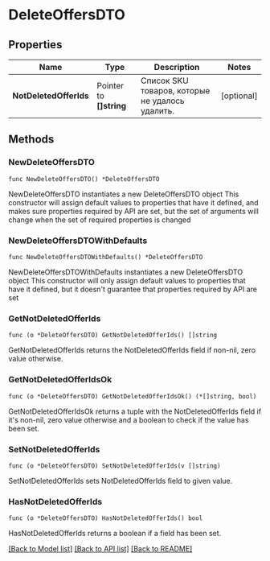 # DeleteOffersDTO

## Properties

Name | Type | Description | Notes
------------ | ------------- | ------------- | -------------
**NotDeletedOfferIds** | Pointer to **[]string** | Список SKU товаров, которые не удалось удалить. | [optional] 

## Methods

### NewDeleteOffersDTO

`func NewDeleteOffersDTO() *DeleteOffersDTO`

NewDeleteOffersDTO instantiates a new DeleteOffersDTO object
This constructor will assign default values to properties that have it defined,
and makes sure properties required by API are set, but the set of arguments
will change when the set of required properties is changed

### NewDeleteOffersDTOWithDefaults

`func NewDeleteOffersDTOWithDefaults() *DeleteOffersDTO`

NewDeleteOffersDTOWithDefaults instantiates a new DeleteOffersDTO object
This constructor will only assign default values to properties that have it defined,
but it doesn't guarantee that properties required by API are set

### GetNotDeletedOfferIds

`func (o *DeleteOffersDTO) GetNotDeletedOfferIds() []string`

GetNotDeletedOfferIds returns the NotDeletedOfferIds field if non-nil, zero value otherwise.

### GetNotDeletedOfferIdsOk

`func (o *DeleteOffersDTO) GetNotDeletedOfferIdsOk() (*[]string, bool)`

GetNotDeletedOfferIdsOk returns a tuple with the NotDeletedOfferIds field if it's non-nil, zero value otherwise
and a boolean to check if the value has been set.

### SetNotDeletedOfferIds

`func (o *DeleteOffersDTO) SetNotDeletedOfferIds(v []string)`

SetNotDeletedOfferIds sets NotDeletedOfferIds field to given value.

### HasNotDeletedOfferIds

`func (o *DeleteOffersDTO) HasNotDeletedOfferIds() bool`

HasNotDeletedOfferIds returns a boolean if a field has been set.


[[Back to Model list]](../README.md#documentation-for-models) [[Back to API list]](../README.md#documentation-for-api-endpoints) [[Back to README]](../README.md)


